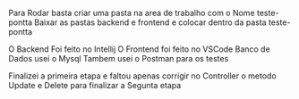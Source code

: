 Para Rodar basta criar uma pasta na area de trabalho com o Nome teste-pontta
Baixar as pastas backend e frontend e colocar dentro da pasta teste-pontta

O Backend Foi feito no Intellij
O Frontend foi feito no VSCode
Banco de Dados usei o Mysql
Tambem usei o Postman para os testes


Finalizei a primeira etapa e faltou apenas corrigir no Controller o metodo Update e Delete para finalizar a Segunta etapa

